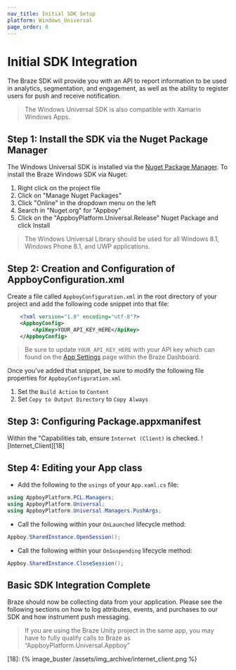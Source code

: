 ```yaml
---
nav_title: Initial SDK Setup
platform: Windows_Universal
page_order: 0
---
```

# Initial SDK Integration

The Braze SDK will provide you with an API to report information to be used in analytics, segmentation, and engagement, as well as the ability to register users for push and receive notification.

>  The Windows Universal SDK is also compatible with Xamarin Windows Apps.

## Step 1: Install the SDK via the Nuget Package Manager

The Windows Universal SDK is installed via the [Nuget Package Manager][14]. To install the Braze Windows SDK via Nuget:

1. Right click on the project file
2. Click on "Manage Nuget Packages"
3. Click "Online" in the dropdown menu on the left
4. Search in "Nuget.org" for "Appboy"
5. Click on the "AppboyPlatform.Universal.Release" Nuget Package and click Install

>  The Windows Universal Library should be used for all Windows 8.1, Windows Phone 8.1, and UWP applications.

## Step 2: Creation and Configuration of AppboyConfiguration.xml

Create a file called `AppboyConfiguration.xml` in the root directory of your project and add the following code snippet into that file:

```xml
    <?xml version="1.0" encoding="utf-8"?>
    <AppboyConfig>
        <ApiKey>YOUR_API_KEY_HERE</ApiKey>
    </AppboyConfig>
```
>  Be sure to update `YOUR_API_KEY_HERE` with your API key which can found on the [App Settings][1] page within the Braze Dashboard.

Once you've added that snippet, be sure to modify the following file properties for `AppboyConfiguration.xml`

1. Set the `Build Action` to `Content`
2. Set `Copy to Output Directory` to `Copy Always`

## Step 3: Configuring Package.appxmanifest

Within the "Capabilities tab, ensure `Internet (Client)` is checked.
![Internet_Client][18]

## Step 4: Editing your App class

- Add the following to the `usings` of your `App.xaml.cs` file:

```csharp
using AppboyPlatform.PCL.Managers;
using AppboyPlatform.Universal;
using AppboyPlatform.Universal.Managers.PushArgs;
```

- Call the following within your `OnLaunched` lifecycle method:

```csharp
Appboy.SharedInstance.OpenSession();
```

- Call the following within your `OnSuspending` lifecycle method:

```csharp
Appboy.SharedInstance.CloseSession();
```

## Basic SDK Integration Complete

Braze should now be collecting data from your application. Please see the following sections on how to log attributes, events, and purchases to our SDK and how instrument push messaging.

>  If you are using the Braze Unity project in the same app, you may have to fully qualify calls to Braze as “AppboyPlatform.Universal.Appboy”

[1]: https://dashboard-01.braze.com/app_settings/app_settings "App Settings"
[14]: http://www.nuget.org/
[18]: {% image_buster /assets/img_archive/internet_client.png %}
